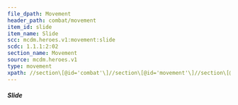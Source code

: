 ```yaml
---
file_dpath: Movement
header_path: combat/movement
item_id: slide
item_name: Slide
scc: mcdm.heroes.v1:movement:slide
scdc: 1.1.1:2:02
section_name: Movement
source: mcdm.heroes.v1
type: movement
xpath: //section\[@id='combat'\]//section\[@id='movement'\]//section\[@class='level5'\]
---
```


##### Slide
